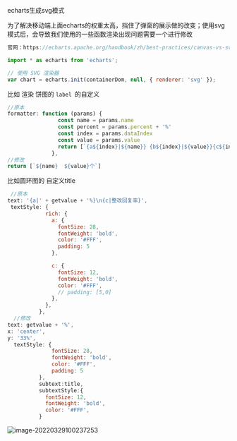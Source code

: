 echarts生成svg模式

为了解决移动端上面echarts的权重太高，挡住了弹窗的展示做的改变；使用svg模式后，会导致我们使用的一些函数渲染出现问题需要一个进行修改

```js
官网：https://echarts.apache.org/handbook/zh/best-practices/canvas-vs-svg/#%E4%BD%BF%E7%94%A8-canvas-%E6%88%96%E8%80%85-svg-%E6%B8%B2%E6%9F%93
```

```js
import * as echarts from 'echarts';

// 使用 SVG 渲染器
var chart = echarts.init(containerDom, null, { renderer: 'svg' });
```

比如  渲染  饼图的 `label `的自定义

```js
//原本
formatter: function (params) {
                const name = params.name
                const percent = params.percent + '%'
                const index = params.dataIndex
                const value = params.value
                return [`{a${index}|${name}} {b${index}|${value}}{c${index}|个}`, `{hr${index}|}`].join('\n')
              },
//修改
return [`${name}  ${value}个`]
```

比如圆环图的  自定义title

```js
 //原本
text: '{a|' + getvalue + '%}\n{c|整改回复率}',
 textStyle: {
            rich: {
              a: {
                fontSize: 28,
                fontWeight: 'bold',
                color: '#FFF',
                padding: 5
              },

              c: {
                fontSize: 12,
                fontWeight: 'bold',
                color: '#FFF',
                // padding: [5,0]
              },
            },
          },    
  //修改
text: getvalue + '%',
x: 'center',
y: '33%',
  textStyle: {
              fontSize: 28,
              fontWeight: 'bold',
              color: '#FFF',
              padding: 5
          },
          subtext:title,
          subtextStyle:{
            fontSize: 12,
            fontWeight: 'bold',
            color: '#FFF',
          }
```







![image-20220329100237253](E:\ljy\资料\img\image-20220329100237253.png)

